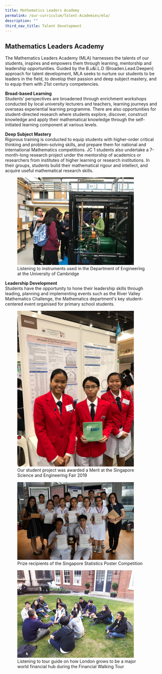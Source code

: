 ```yaml
---
title: Mathematics Leaders Academy
permalink: /our-curriculum/Talent-Academies/mla/
description: ""
third_nav_title: Talent Development
---
```

## Mathematics Leaders Academy

The Mathematics Leaders Academy (MLA) harnesses the talents of our students, inspires and empowers them through learning, mentorship and leadership opportunities. Guided by the B.u&amp;i.L.D (Broaden.Lead.Deepen) approach for talent development, MLA seeks to nurture our students to be leaders in the field, to develop their passion and deep subject mastery, and to equip them with 21st century competencies.  
  
**Broad-based Learning** <br>
Students’ perspectives are broadened through enrichment workshops conducted by local university lecturers and teachers, learning journeys and overseas experiential learning programme. There are also opportunities for student-directed research where students explore, discover, construct knowledge and apply their mathematical knowledge through the self-initiated learning component at various levels.

**Deep Subject Mastery** <br>
Rigorous training is conducted to equip students with higher-order critical thinking and problem-solving skills, and prepare them for national and international Mathematics competitions. JC 1 students also undertake a 7-month-long research project under the mentorship of academics or researchers from institutes of higher learning or research institutions. In their groups, students build their mathematical rigour and intellect, and acquire useful mathematical research skills.

<figure>
<img src="/images/Learning about instruments used in the Department of Engineering at the University of Cambridge.jpg" style="width:90%">
<figcaption>Listening to instruments used in the Department of Engineering at the University of Cambridge
 </figcaption>
</figure>

**Leadership Development** <br>
Students have the opportunity to hone their leadership skills through leading, planning and implementing events such as the River Valley Mathematics Challenge, the Mathematics department's key student-centered event organised for primary school students.

<figure>
<img src="/images/Our students project was awarded Merit at the Singapore Science and Engineering Fair 2019.jpeg" style="width:90%">
<figcaption>Our student project was awarded a Merit at the Singapore Science and Engineering Fair 2019
 </figcaption>
</figure>

<figure>
<img src="/images/Prize recipients of the Singapore Statistics Poster Competition.jpeg" style="width:90%">
<figcaption>Prize recipients of the Singapore Statistics Poster Competition
 </figcaption>
</figure>

<figure>
<img src="/images/mla-image3.jpg" style="width:90%">
<figcaption>Listening to tour guide on how London grows to be a major world financial hub during the Financial Walking Tour
 </figcaption>
</figure>